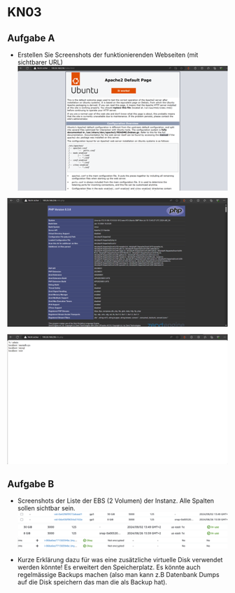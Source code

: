 # KN03

## Aufgabe A

- Erstellen Sie Screenshots der funktionierenden Webseiten (mit sichtbarer URL)
![](Screenshots/INDEXHTML.png?raw=true)

![](Screenshots/INFOPHP.png?raw=true)

![](Screenshots/DBPHP.png?raw=true)

## Aufgabe B

- Screenshots der Liste der EBS (2 Volumen) der Instanz. Alle Spalten sollen sichtbar sein.
![](Screenshots/VOLUMEN1.png?raw=true)
![](Screenshots/VOLUMEN.png?raw=true)
![](Screenshots/VOLUMEN2.png?raw=true)

- Kurze Erklärung dazu für was eine zusätzliche virtuelle Disk verwendet werden könnte!
Es erweitert den Speicherplatz. Es könnte auch regelmässige Backups machen (also man kann z.B Datenbank Dumps auf die Disk speichern das man die als Backup hat).
